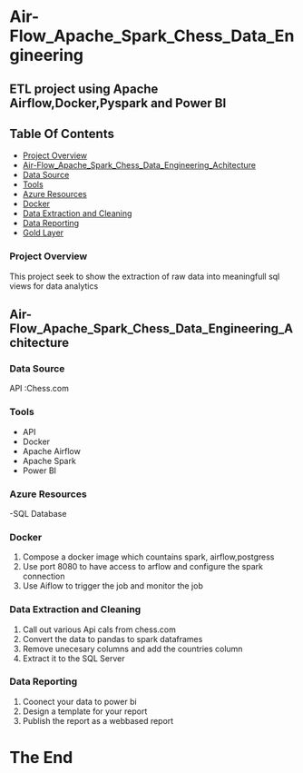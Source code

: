 # Air-Flow_Apache_Spark_Chess_Data_Engineering
## ETL project using Apache Airflow,Docker,Pyspark and Power BI


## Table Of Contents

- [ Project Overview ](#Project-Overview)
- [ Air-Flow_Apache_Spark_Chess_Data_Engineering_Achitecture ](#Air-Flow_Apache_Spark_Chess_Data_Engineering_Achitecture)
- [ Data Source ](#Data-Source)
- [ Tools ](#Tools)
- [ Azure Resources ](#Azure-Resources)
- [ Docker ](#Docker)
- [ Data Extraction and Cleaning  ](#Data-Extraction-(Bronze-Layer))
- [ Data Reporting ](#Data-Cleaning-(Silver-Layer))
- [ Gold Layer](#Gold-Layer)


### Project Overview

This project seek to show the extraction of raw data into meaningfull sql views for data analytics 


## Air-Flow_Apache_Spark_Chess_Data_Engineering_Achitecture




### Data Source
API :Chess.com

### Tools
- API
- Docker
- Apache Airflow
- Apache Spark
- Power BI

  
### Azure Resources
-SQL Database
  
### Docker
1. Compose a docker image which countains spark, airflow,postgress
2. Use port 8080 to have access to arflow and configure the spark connection
3. Use Aiflow to trigger the job and monitor the job
   
### Data Extraction and Cleaning
1. Call out various Api cals from chess.com
2. Convert the data to pandas to spark dataframes
3. Remove unecesary columns and add the countries column
4. Extract it to the SQL Server

### Data Reporting
1. Coonect your data to power bi
2. Design a template for your report
3. Publish the report as a webbased report


   

 #  The End
